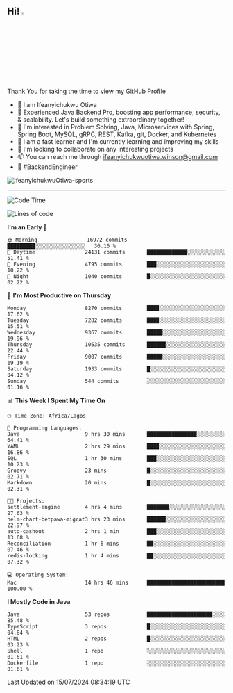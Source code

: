 <!-- BLOG-POST-LIST:START --><!-- BLOG-POST-LIST:END -->

## Hi! <img src="https://media.giphy.com/media/hvRJCLFzcasrR4ia7z/giphy.gif" width="4%"> 

Thank You for taking the time to view my GitHub Profile

- 👋 I am Ifeanyichukwu Otiwa
- 🚀 Experienced Java Backend Pro, boosting app performance, security, & scalability. Let's build something extraordinary together!
- 👀 I'm interested in Problem Solving, Java, Microservices with Spring, Spring Boot, MySQL, gRPC, REST, Kafka, git, Docker, and Kubernetes
- 🌱 I am a fast learner and I'm currently learning and improving my skills
- 💞️ I'm looking to collaborate on any interesting projects
- 📫 You can reach me through ifeanyichukwuotiwa.winson@gmail.com
- 🚀 #BackendEngineer

<p align="left" marginTop="10px"> <img src="https://komarev.com/ghpvc/?username=ifeanyichukwuOtiwa-sports&label=Profile%20views&color=0e75b6&style=for-the-badge" alt="ifeanyichukwuOtiwa-sports" /> </p>

***

<!--START_SECTION:waka-->
![Code Time](http://img.shields.io/badge/Code%20Time-2%2C628%20hrs%201%20min-blue)

![Lines of code](https://img.shields.io/badge/From%20Hello%20World%20I%27ve%20Written-11.9%20million%20lines%20of%20code-blue)

**I'm an Early 🐤** 

```text
🌞 Morning                16972 commits       █████████░░░░░░░░░░░░░░░░   36.16 % 
🌆 Daytime                24131 commits       █████████████░░░░░░░░░░░░   51.41 % 
🌃 Evening                4795 commits        ███░░░░░░░░░░░░░░░░░░░░░░   10.22 % 
🌙 Night                  1040 commits        █░░░░░░░░░░░░░░░░░░░░░░░░   02.22 % 
```
📅 **I'm Most Productive on Thursday** 

```text
Monday                   8270 commits        ████░░░░░░░░░░░░░░░░░░░░░   17.62 % 
Tuesday                  7282 commits        ████░░░░░░░░░░░░░░░░░░░░░   15.51 % 
Wednesday                9367 commits        █████░░░░░░░░░░░░░░░░░░░░   19.96 % 
Thursday                 10535 commits       ██████░░░░░░░░░░░░░░░░░░░   22.44 % 
Friday                   9007 commits        █████░░░░░░░░░░░░░░░░░░░░   19.19 % 
Saturday                 1933 commits        █░░░░░░░░░░░░░░░░░░░░░░░░   04.12 % 
Sunday                   544 commits         ░░░░░░░░░░░░░░░░░░░░░░░░░   01.16 % 
```


📊 **This Week I Spent My Time On** 

```text
🕑︎ Time Zone: Africa/Lagos

💬 Programming Languages: 
Java                     9 hrs 30 mins       ████████████████░░░░░░░░░   64.41 % 
YAML                     2 hrs 29 mins       ████░░░░░░░░░░░░░░░░░░░░░   16.86 % 
SQL                      1 hr 30 mins        ███░░░░░░░░░░░░░░░░░░░░░░   10.23 % 
Groovy                   23 mins             █░░░░░░░░░░░░░░░░░░░░░░░░   02.71 % 
Markdown                 20 mins             █░░░░░░░░░░░░░░░░░░░░░░░░   02.31 % 

🐱‍💻 Projects: 
settlement-engine        4 hrs 4 mins        ███████░░░░░░░░░░░░░░░░░░   27.63 % 
helm-chart-betpawa-migrat3 hrs 23 mins       ██████░░░░░░░░░░░░░░░░░░░   22.97 % 
auto-cashout             2 hrs 1 min         ███░░░░░░░░░░░░░░░░░░░░░░   13.68 % 
Reconciliation           1 hr 6 mins         ██░░░░░░░░░░░░░░░░░░░░░░░   07.46 % 
redis-locking            1 hr 4 mins         ██░░░░░░░░░░░░░░░░░░░░░░░   07.32 % 

💻 Operating System: 
Mac                      14 hrs 46 mins      █████████████████████████   100.00 % 
```

**I Mostly Code in Java** 

```text
Java                     53 repos            █████████████████████░░░░   85.48 % 
TypeScript               3 repos             █░░░░░░░░░░░░░░░░░░░░░░░░   04.84 % 
HTML                     2 repos             █░░░░░░░░░░░░░░░░░░░░░░░░   03.23 % 
Shell                    1 repo              ░░░░░░░░░░░░░░░░░░░░░░░░░   01.61 % 
Dockerfile               1 repo              ░░░░░░░░░░░░░░░░░░░░░░░░░   01.61 % 
```




 Last Updated on 15/07/2024 08:34:19 UTC
<!--END_SECTION:waka-->

<!--
<p align="center">
![trophy](https://github-profile-trophy.vercel.app/?username=ifeanyichukwuOtiwa-sports&theme=onedark) (https://github.com/ryo-ma/github-profile-trophy)
</p>
-->

<!---
ifeanyi-otiwa/ifeanyi-otiwa is a ✨ special ✨ repository because its `README.md` (this file) appears on your GitHub profile.
You can click the Preview link to take a look at your changes.
--->
